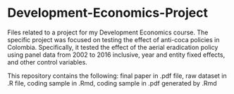 # Development-Economics-Project
Files related to a project for my Development Economics course. The specific project was focused on testing the effect of anti-coca policies in Colombia. Specifically, it tested the effect of the aerial eradication policy using panel data from 2002 to 2016 inclusive, year and entity fixed effects, and other control variables.

This repository contains the following: final paper in .pdf file, raw dataset in .R file, coding sample in .Rmd, coding sample in .pdf generated by .Rmd
